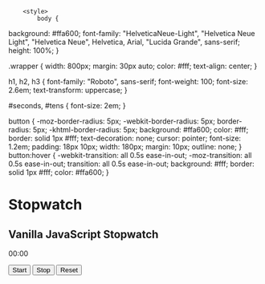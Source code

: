 <!doctype html>
<html lang="en">
<head>
    <meta charset="UTF-8">
    <meta http-equiv="X-UA-Compatible" content="IE=edge">
    <meta name="viewport" content="width=device-width, initial-scale=1.0">
    <title>Document</title>
    <link href="/css/main.css" rel="stylesheet" type ="text/css">
    <link href="/css/main.js" rel="stylesheet" type="text/css">
</head>
    <script>
        window.onload = function () {
  
  var seconds = 0; 
  var tens = 0; 
  var appendTens = document.getElementById("tens");
  var appendSeconds = document.getElementById("seconds");
  var buttonStart = document.getElementById('button-start');
  var buttonStop = document.getElementById('button-stop');
  var buttonReset = document.getElementById('button-reset');
  var Interval ;

  buttonStart.onclick = function() {
    
    clearInterval(Interval);
     Interval = setInterval(startTimer, 10);
  };
  
    buttonStop.onclick = function() {
       clearInterval(Interval);
  };
  

  buttonReset.onclick = function() {
     clearInterval(Interval);
    tens = "00";
  	seconds = "00";
    appendTens.innerHTML = tens;
  	appendSeconds.innerHTML = seconds;
  };
  
   
  
  function startTimer () {
    tens++; 
    
    if(tens <= 9){
      appendTens.innerHTML = "0" + tens;
    }
    
    if (tens > 9){
      appendTens.innerHTML = tens;
      
    } 
    
    if (tens > 99) {
      console.log("seconds");
      seconds++;
      appendSeconds.innerHTML = "0" + seconds;
      tens = 0;
      appendTens.innerHTML = "0" + 0;
    }
    
    if (seconds > 9){
      appendSeconds.innerHTML = seconds;
    }
  
  }
  

};
        </script>
        
        <style>
            body {
  background: #ffa600;
  font-family: "HelveticaNeue-Light", "Helvetica Neue Light", "Helvetica Neue", Helvetica, Arial, "Lucida Grande", sans-serif;
  height: 100%;
}

.wrapper {
  width: 800px;
  margin: 30px auto;
  color: #fff;
  text-align: center;
}

h1,
h2,
h3 {
  font-family: "Roboto", sans-serif;
  font-weight: 100;
  font-size: 2.6em;
  text-transform: uppercase;
}

#seconds,
#tens {
  font-size: 2em;
}

button {
  -moz-border-radius: 5px;
  -webkit-border-radius: 5px;
  border-radius: 5px;
  -khtml-border-radius: 5px;
  background: #ffa600;
  color: #fff;
  border: solid 1px #fff;
  text-decoration: none;
  cursor: pointer;
  font-size: 1.2em;
  padding: 18px 10px;
  width: 180px;
  margin: 10px;
  outline: none;
}
button:hover {
  -webkit-transition: all 0.5s ease-in-out;
  -moz-transition: all 0.5s ease-in-out;
  transition: all 0.5s ease-in-out;
  background: #fff;
  border: solid 1px #fff;
  color: #ffa600;
}
            </style>
<body>
    <div class="wrapper">
        <h1>Stopwatch</h1>
        <h2>Vanilla JavaScript Stopwatch</h2>
        <p><span id="seconds">00</span>:<span id="tens">00</span></p>
        <button id="button-start">Start</button>
        <button id="button-stop">Stop</button>
        <button id="button-reset">Reset</button>
        </div>  
</body>
</html>
